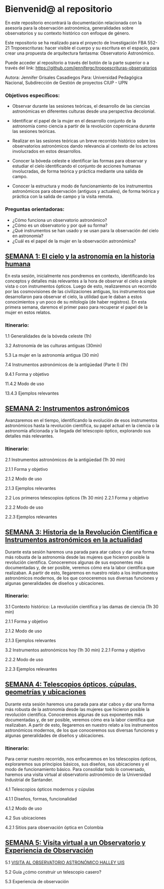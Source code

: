 # Bienvenid@ al repositorio

En este repositorio encontrará la documentación relacionada con la asesoría para la observación astronómica, generalidades sobre observatorios y su contexto histórico con enfoque de género.

Este repositorio se ha realizado para el proyecto de Investigación FBA 552-21 Tropoescrituras: hacer visible el cuerpo y su escritura en el espacio, para crear una propuesta de arquitectura fantasma: Observatorio Astronómico.

Puede acceder al repositorio a través del botón de la parte superior o a través del link: https://github.com/jennifergc/tropoescrituras-observatorios

Autora: Jennifer Grisales Casadiegos Para: Universidad Pedagógica Nacional, Subdirección de Gestión de proyectos CIUP - UPN

### Objetivos específicos: 

- Observar durante las sesiones teóricas, el desarrollo de las ciencias astronómicas en diferentes culturas desde una perspectiva decolonial.

- Identificar el papel de la mujer en el desarrollo conjunto de la astronomía como ciencia a partir de la revolución copernicana durante las sesiones teóricas.

- Realizar en las sesiones teóricas un breve recorrido histórico sobre los observatorios astronómicos dando relevancia al contexto de los actores involucrados en estos desarrollos.

- Conocer la bóveda celeste e identificar las formas para observar y estudiar el cielo identificando el conjunto de acciones humanas involucradas, de forma teórica y práctica mediante una salida de campo.

- Conocer la estructura y modo de funcionamiento de los instrumentos astronómicos para observación (antiguos y actuales), de forma teórica y práctica con la salida de campo y la visita remota.


### Preguntas orientadoras:
- ¿Cómo funciona un observatorio astronómico?
- ¿Cómo es un observatorio y por qué su forma?
- ¿Qué instrumentos se han usado y se usan para la observación del cielo en astronomía?
- ¿Cuál es el papel de la mujer en la observación astronómica?

## [SEMANA 1: El cielo y la astronomía en la historia humana](https://github.com/jennifergc/tropoescrituras-observatorios/tree/main/semana-1)

En esta sesión, inicialmente nos pondremos en contexto, identificando los conceptos y detalles más relevantes a la hora de observar el cielo a simple vista o con instrumentos ópticos. Luego de esto, realizaremos un recorrido por las cosmovisiones de las civilizaciones antiguas, los instrumentos que desarrollaron para observar el cielo, la utilidad que le daban a estos conocimientos y un poco de su mitología (de haber registros). En esta primera semana, daremos el primer paso para recuperar el papel de la mujer en estos relatos.


### Itinerario:
1.1 Generalidades de la bóveda celeste (1h)

3.2 Astronomía de las culturas antiguas (30min)

5.3 La mujer en la astronomía antigua (30 min)

7.4 Instrumentos astronómicos de la antigüedad (Parte I) (1h)

9.4.1 Forma y objetivo

11.4.2 Modo de uso

13.4.3 Ejemplos relevantes


## [SEMANA 2: Instrumentos astronómicos](https://github.com/jennifergc/tropoescrituras-observatorios/tree/main/semana-2)

Avanzaremos en el tiempo, identificando la evolución de esos instrumentos astronómicos hasta la
revolución científica, su papel actual en la ciencia o la astronomía aficionada y la llegada del
telescopio óptico, explorando sus detalles más relevantes.


### Itinerario:
2.1 Instrumentos astronómicos de la antigüedad (1h 30 min)

2.1.1 Forma y objetivo

2.1.2 Modo de uso

2.1.3 Ejemplos relevantes

2.2 Los primeros telescopios ópticos (1h 30 min)
2.2.1 Forma y objetivo

2.2.2 Modo de uso

2.2.3 Ejemplos relevantes



## [SEMANA 3:  Historia de la Revolución Científica e Instrumentos astronómicos en la actualidad](https://github.com/jennifergc/tropoescrituras-observatorios/tree/main/semana-3)

Durante esta sesión haremos una parada para atar cabos y dar una forma más robusta de la astronomía
desde las mujeres que hicieron posible la revolución científica. Conoceremos algunas de sus exponentes
más documentadas y, de ser posible, veremos cómo era la labor científica que realizaban. A partir de
esto, llegaremos en nuestro relato a los instrumentos astronómicos modernos, de los que conoceremos
sus diversas funciones y algunas generalidades de diseños y ubicaciones.


### Itinerario:
3.1 Contexto histórico: La revolución científica y las damas de ciencia (1h 30 min)

2.1.1 Forma y objetivo

2.1.2 Modo de uso

2.1.3 Ejemplos relevantes

3.2  Instrumentos astronómicos hoy (1h 30 min)
2.2.1 Forma y objetivo

2.2.2 Modo de uso

2.2.3 Ejemplos relevantes


## [SEMANA 4:   Telescopios ópticos, cúpulas, geometrías y ubicaciones](https://github.com/jennifergc/tropoescrituras-observatorios/tree/main/semana-4)

Durante esta sesión haremos una parada para atar cabos y dar una forma más robusta de la astronomía
desde las mujeres que hicieron posible la revolución científica. Conoceremos algunas de sus exponentes
más documentadas y, de ser posible, veremos cómo era la labor científica que realizaban. A partir de
esto, llegaremos en nuestro relato a los instrumentos astronómicos modernos, de los que conoceremos
sus diversas funciones y algunas generalidades de diseños y ubicaciones.


### Itinerario:
Para cerrar nuestro recorrido, nos enfocaremos en los telescopios ópticos, exploraremos sus principios
básicos, sus diseños, sus ubicaciones y el modo de funcionamiento básico. Para consolidar todo lo
conversado, haremos una visita virtual al observatorio astronómico de la Universidad Industrial de
Santander.


4.1 Telescopios ópticos modernos y cúpulas

4.1.1 Diseños, formas, funcionalidad

4.1.2 Modo de uso

4.2 Sus ubicaciones

4.2.1 Sitios para observación óptica en Colombia


## [SEMANA 5:   Visita virtual a un Observatorio y Experiencia de Observación](https://github.com/jennifergc/tropoescrituras-observatorios/tree/main/semana-5)


5.1 [VISITA AL OBSERVATORIO ASTRONÓMICO HALLEY UIS](https://drive.google.com/file/d/1xnHuxB2XD6Zs04Z6teVRkKU3GsOt1Z-R/view?usp=sharing)

5.2 Guía ¿cómo construir un telescopio casero?

5.3 Experiencia de observación


